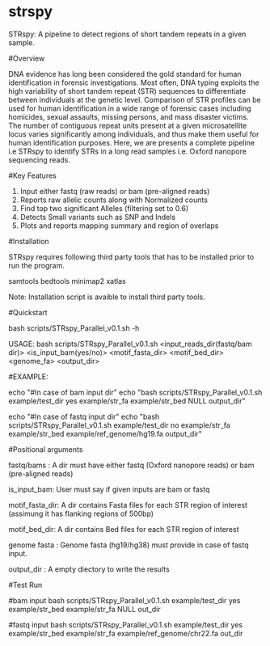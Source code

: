 # strspy
STRspy: A pipeline to detect regions of short tandem repeats in a given sample.

#Overview

DNA evidence has long been considered the gold standard for human identification in forensic investigations. Most often, DNA typing exploits the high variability of short tandem repeat (STR) sequences to differentiate between individuals at the genetic level. Comparison of STR profiles can be used for human identification in a wide range of forensic cases including homicides, sexual assaults, missing persons, and mass disaster victims. The number of contiguous repeat units present at a given microsatellite locus varies significantly among individuals, and thus make them useful for human identification purposes. Here, we are presents a complete pipeline i.e STRspy to identify STRs in a long read samples i.e. Oxford nanopore sequencing reads.

#Key Features

1. Input either fastq (raw reads) or bam (pre-aligned reads)
2. Reports raw allelic counts along with Normalized counts
3. Find top two significant Alleles (filtering set to 0.6)
4. Detects Small variants such as SNP and Indels
5. Plots and reports mapping summary and region of overlaps 

#Installation

STRspy requires following third party tools that has to be installed prior to run the program.

samtools
bedtools
minimap2
xatlas

Note: Installation script is avaible to install third party tools. 

#Quickstart

bash scripts/STRspy_Parallel_v0.1.sh -h

USAGE: bash scripts/STRspy_Parallel_v0.1.sh <input_reads_dir(fastq/bam dir)> <is_input_bam(yes/no)> <motif_fasta_dir> <motif_bed_dir> <genome_fa> <output_dir>

#EXAMPLE:

echo "#In case of bam input dir"
echo "bash scripts/STRspy_Parallel_v0.1.sh example/test_dir yes example/str_fa example/str_bed NULL output_dir"

echo "#In case of fastq input dir"
echo "bash scripts/STRspy_Parallel_v0.1.sh example/test_dir no example/str_fa example/str_bed example/ref_genome/hg19.fa output_dir"

#Positional arguments

fastq/bams : A dir must have either fastq (Oxford nanopore reads) or bam (pre-aligned reads)

is_input_bam: User must say if given inputs are bam or fastq

motif_fasta_dir: A dir contains Fasta files for each STR region of interest (assimung it has flanking regions of 500bp)

motif_bed_dir: A dir contains Bed files for each STR region of interest

genome fasta : Genome fasta (hg19/hg38) must provide in case of fastq input. 

output_dir : A empty diectory to write the results


#Test Run

#bam input
bash scripts/STRspy_Parallel_v0.1.sh example/test_dir yes example/str_bed example/str_fa NULL out_dir

#fastq input
bash scripts/STRspy_Parallel_v0.1.sh example/test_dir yes example/str_bed example/str_fa example/ref_genome/chr22.fa out_dir

